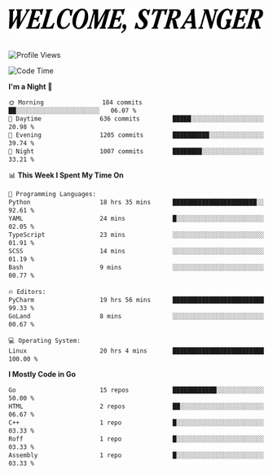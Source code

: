 <div>
  <picture>
    <source media="(prefers-color-scheme: dark)" srcset="./headers/welcome_white.png">
    <img alt="WELCOME, STRANGER" src="./headers/welcome.png" width="500">
  </picture>
</div>

<br>

![Profile Views](https://komarev.com/ghpvc/?username=darleet&color=blue)

<!--START_SECTION:waka-->
![Code Time](http://img.shields.io/badge/Code%20Time-642%20hrs%2037%20mins-blue)

**I'm a Night 🦉** 

```text
🌞 Morning                184 commits         ██░░░░░░░░░░░░░░░░░░░░░░░   06.07 % 
🌆 Daytime                636 commits         █████░░░░░░░░░░░░░░░░░░░░   20.98 % 
🌃 Evening                1205 commits        ██████████░░░░░░░░░░░░░░░   39.74 % 
🌙 Night                  1007 commits        ████████░░░░░░░░░░░░░░░░░   33.21 % 
```


📊 **This Week I Spent My Time On** 

```text
💬 Programming Languages: 
Python                   18 hrs 35 mins      ███████████████████████░░   92.61 % 
YAML                     24 mins             █░░░░░░░░░░░░░░░░░░░░░░░░   02.05 % 
TypeScript               23 mins             ░░░░░░░░░░░░░░░░░░░░░░░░░   01.91 % 
SCSS                     14 mins             ░░░░░░░░░░░░░░░░░░░░░░░░░   01.19 % 
Bash                     9 mins              ░░░░░░░░░░░░░░░░░░░░░░░░░   00.77 % 

🔥 Editors: 
PyCharm                  19 hrs 56 mins      █████████████████████████   99.33 % 
GoLand                   8 mins              ░░░░░░░░░░░░░░░░░░░░░░░░░   00.67 % 

💻 Operating System: 
Linux                    20 hrs 4 mins       █████████████████████████   100.00 % 
```

**I Mostly Code in Go** 

```text
Go                       15 repos            ████████████░░░░░░░░░░░░░   50.00 % 
HTML                     2 repos             ██░░░░░░░░░░░░░░░░░░░░░░░   06.67 % 
C++                      1 repo              █░░░░░░░░░░░░░░░░░░░░░░░░   03.33 % 
Roff                     1 repo              █░░░░░░░░░░░░░░░░░░░░░░░░   03.33 % 
Assembly                 1 repo              █░░░░░░░░░░░░░░░░░░░░░░░░   03.33 % 
```




<!--END_SECTION:waka-->

